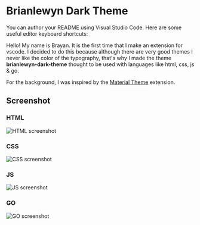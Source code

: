 # Brianlewyn Dark Theme
You can author your README using Visual Studio Code.  Here are some useful editor keyboard shortcuts:

Hello! My name is Brayan. It is the first time that I make an extension for vscode. I decided to do this because although there are very good themes I never like the color of the typography, that's why I made the theme **brianlewyn-dark-theme** thought to be used with languages like html, css, js & go.

For the background, I was inspired by the [Material Theme](https://marketplace.visualstudio.com/items?itemName=Equinusocio.vsc-material-theme) extension.

## Screenshot

### HTML
![HTML screenshot](https://raw.githubusercontent.com/brianlewyn/DarkTheme/Images/HTML.png)

### CSS
![CSS screenshot](https://raw.githubusercontent.com/brianlewyn/DarkTheme/Images/CSS.png)

### JS
![JS screenshot](https://raw.githubusercontent.com/brianlewyn/DarkTheme/Images/JS.png)

### GO
![GO screenshot](https://raw.githubusercontent.com/brianlewyn/DarkTheme/Images/GO.png)